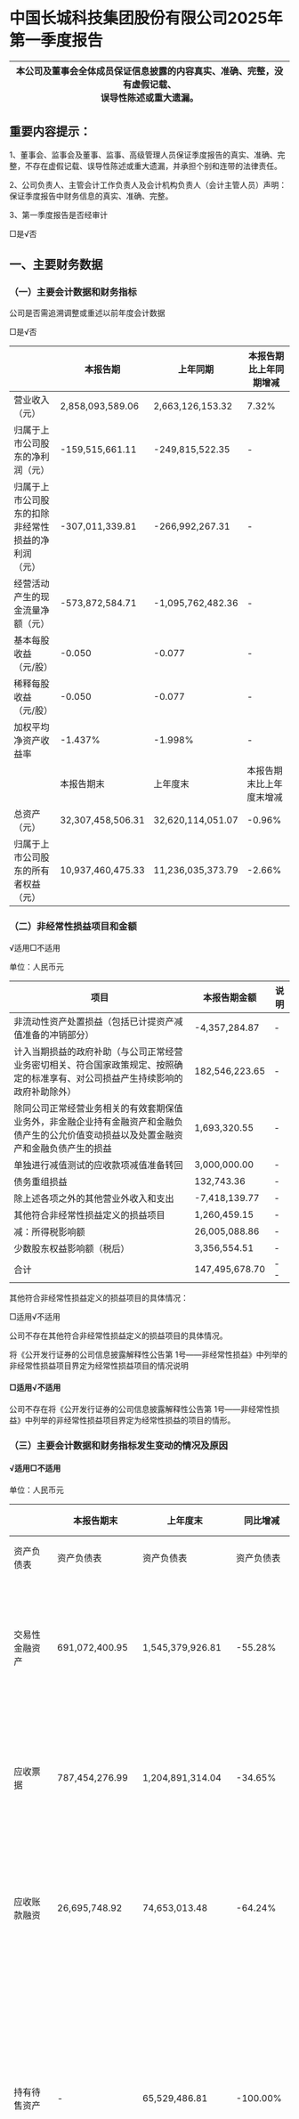 # 中国长城科技集团股份有限公司2025年第一季度报告  

| 本公司及董事会全体成员保证信息披露的内容真实、准确、完整，没有虚假记载、<br>误导性陈述或重大遗漏。|
| ---|  

## 重要内容提示：  

1、董事会、监事会及董事、监事、高级管理人员保证季度报告的真实、准确、完整，不存在虚假记载、误导性陈述或重大遗漏，并承担个别和连带的法律责任。  

2、公司负责人、主管会计工作负责人及会计机构负责人（会计主管人员）声明：保证季度报告中财务信息的真实、准确、完整。  

3、第一季度报告是否经审计  

□是√否  

## 一、主要财务数据  

### （一）主要会计数据和财务指标  

公司是否需追溯调整或重述以前年度会计数据  

□是√否  

| |本报告期|上年同期|本报告期比上年同期增减|
| ---|---|---|---|
| 营业收入（元）|2,858,093,589.06|2,663,126,153.32|7.32%|
| 归属于上市公司股东的净利润（元）|-159,515,661.11|-249,815,522.35|-|
| 归属于上市公司股东的扣除非经常性损益的净利润（元）|-307,011,339.81|-266,992,267.31|-|
| 经营活动产生的现金流量净额（元）|-573,872,584.71|-1,095,762,482.36|-|
| 基本每股收益（元/股）|-0.050|-0.077|-|
| 稀释每股收益（元/股）|-0.050|-0.077|-|
| 加权平均净资产收益率|-1.437%|-1.998%|-|
| |本报告期末|上年度末|本报告期末比上年度末增减|
| 总资产（元）|32,307,458,506.31|32,620,114,051.07|-0.96%|
| 归属于上市公司股东的所有者权益（元）|10,937,460,475.33|11,236,035,373.79|-2.66%|  

### （二）非经常性损益项目和金额  

√适用□不适用  

单位：人民币元  

| 项目|本报告期金额|说明|
| ---|---|---|
| 非流动性资产处置损益（包括已计提资产减值准备的冲销部分）|-4,357,284.87|-|
| 计入当期损益的政府补助（与公司正常经营业务密切相关、符合国家政策规定、按照确定的标准享有、对公司损益产生持续影响的政府补助除外）|182,546,223.65|-|
| 除同公司正常经营业务相关的有效套期保值业务外，非金融企业持有金融资产和金融负债产生的公允价值变动损益以及处置金融资产和金融负债产生的损益|1,693,320.55|-|
| 单独进行减值测试的应收款项减值准备转回|3,000,000.00|-|
| 债务重组损益|132,743.36|-|
| 除上述各项之外的其他营业外收入和支出|-7,418,139.77|-|
| 其他符合非经常性损益定义的损益项目|1,260,459.15|-|
| 减：所得税影响额|26,005,088.86|-|
| 少数股东权益影响额（税后）|3,356,554.51|-|
| 合计|147,495,678.70|--|  

其他符合非经常性损益定义的损益项目的具体情况：  

□适用√不适用  

公司不存在其他符合非经常性损益定义的损益项目的具体情况。  

将《公开发行证券的公司信息披露解释性公告第 1号——非经常性损益》中列举的非经常性损益项目界定为经常性损益项目的情况说明  

#### □适用√不适用  

公司不存在将《公开发行证券的公司信息披露解释性公告第 1号——非经常性损益》中列举的非经常性损益项目界定为经常性损益的项目的情形。  

### （三）主要会计数据和财务指标发生变动的情况及原因  

#### √适用□不适用  

单位：人民币元  

| |本报告期末|上年度末|同比增减|变动原因|
| ---|---|---|---|---|
| 资产负债表|资产负债表|资产负债表|资产负债表|资产负债表|
| 交易性金融资产|691,072,400.95|1,545,379,926.81|-55.28%|主要是短期交易性金融资产到期结算所致。|
| 应收票据|787,454,276.99|1,204,891,314.04|-34.65%|主要是子公司票据款到期结算增加所致。|
| 应收账款融资|26,695,748.92|74,653,013.48|-64.24%|主要是子公司应收票据融资款到期结算所致。|
| 持有待售资产|-|65,529,486.81|-100.00%|主要系子公司股权出售的相关资产交割及过户已完成，结转持有待售资产所致。|
| 持有待售负债|-|14,005,845.60|-100.00%|主要系子公司股权出售的相关资产交割及过户已完成，结转持有待售负债所致。|
| 库存股|210,498,297.01|64,293,826.29|227.40%|主要是回购股份所致。|
| |本报告期|上年同期|同比增减|变动原因|
| 年初至报告期末利润表|年初至报告期末利润表|年初至报告期末利润表|年初至报告期末利润表|年初至报告期末利润表|
| 管理费用|209,993,832.56|117,617,050.69|78.54%|主要是股权激励费变动所致|
| 其他收益|209,473,859.71|32,195,144.07|550.64%|主要是本报告期取得政府补助同比增加所致|
| 资产减值损失（损失以“－”号填列）|-12,211,513.54|-23,045,369.35|47.01%|主要是本报告期存货跌价准备计提同比减少所致|
| 资产处置收益（损失以“-”号填列）|3,196,776.75|-193,756.04|1749.90%|主要是本报告期处置固定资产收益同比增加所致|
| 营业利润（亏损以“－”号填列）|-139,216,886.89|-261,342,582.69|46.73%|主要是本报告期内，公司持续聚焦主责主业，保持科技创新投入强度，不断推动公司中长期核心竞争力提升。同时持续推进资产结构优化和业务发展转型升级，公司整体主营业务持续实现稳定增长，经营质量进一步改善，实现同比减亏。|
| 营业外收入|942,838.51|345,471.61|172.91%|主要是本报告期子公司赔偿或违约收入同比增加所致|
| 营业外支出|10,228,374.33|806,997.32|1167.46%|主要是本报告期赔偿和违约支出较同比增加所致|
| 利润总额（亏损总额以“－”号填列）|-148,502,422.71|-261,804,108.40|43.28%|主要是本报告期内，公司持续聚焦主责主业，保持科技创新投入强度，不断推动公司中长期核心竞争力提升。同时持续推进资产结构优化和业务发展转型升级，公司整体主营业务持续实现稳定增长，经营质量进一步改善，实现同比减亏。|
| 所得税费用|23,950,238.69|-12,288,401.57|294.90%|主要是本报告期可抵扣暂时性差异减少导致递延所得税费用同比增加所致|
| 净利润（净亏损以“－”号填列）|-172,452,661.40|-249,515,706.83|30.89%|主要是本报告期内，公司持续聚焦主责主业，保持科技创新投入强度，不断推动公司中长期核心竞争力提升。同时持续推进资产结构优化和业务发展转型升级，公司整体主营业务持续实现稳定增长，经营质量进一步改善，实现同比减亏。|
| 归属于母公司所有者的净利润|-159,515,661.11|-249,815,522.35|36.15%|主要是本报告期内，公司持续聚焦主责主业，保持科技创新投入强度，不断推动公司中长期核心竞争力提升。同时持续推进资产结构优化和业务发展转型升级，公司整体主营业务持续实现稳定增长，经营质量进一步改善，实现同比减亏。|
| 少数股东损益|-12,937,000.29|299,815.52|-4414.99%|主要是本报告期少数股东持有的子公司本期净利润同比减少所致|
| 年初至报告期末现金流量表|年初至报告期末现金流量表|年初至报告期末现金流量表|年初至报告期末现金流量表|年初至报告期末现金流量表|
| 经营活动产生的现金流量净额|-573,872,584.71|-1,095,762,482.36|47.63%|主要是本报告期销售回款以及收到税费返还同比增加所致|
| 筹资活动产生的现金流量净额|-114,289,051.32|92,445,371.54|-223.63%|主要是本报告期持续降控有息负债，借款同比下降所致|
| 现金及现金等价物净增加额|79,635,975.34|-179,456,648.41|144.38%|主要是本报告期销售回款以及收到税费返还同比增加所致|  

## 二、股东信息  

>（一）普通股股东总数和表决权恢复的优先股股东数量及前十名股东持股情况表  

单位：股  

| 报告期末普通股股东总数|413,708户|报告期末表决权恢复的优先股股东总数（如有）|报告期末表决权恢复的优先股股东总数（如有）|报告期末表决权恢复的优先股股东总数（如有）|不适用|不适用|
| ---|---|---|---|---|---|---|
| 前 10名股东持股情况（不含通过转融通出借股份）|前 10名股东持股情况（不含通过转融通出借股份）|前 10名股东持股情况（不含通过转融通出借股份）|前 10名股东持股情况（不含通过转融通出借股份）|前 10名股东持股情况（不含通过转融通出借股份）|前 10名股东持股情况（不含通过转融通出借股份）|前 10名股东持股情况（不含通过转融通出借股份）|
| 股东名称|股东性质|持股比例|持股数量|持有有限售条件的股份数量|质押、标记或冻结情况|质押、标记或冻结情况|
| 股东名称|股东性质|持股比例|持股数量|持有有限售条件的股份数量|股份状态|数量|
| 中国电子有限公司|国有法人|39.35%|1,269,203,475.00|0|无质押或冻结|0|
| 香港中央结算有限公司|境外法人|1.36%|43,810,345.00|0|无质押或冻结|0|
| 中电金投控股有限公司|国有法人|0.78%|25,071,633.00|0|无质押或冻结|0|
| 中国农业银行股份有限公司－中证 500交易型开放式指数证券投资基金|境内非国有法人|0.77%|24,975,386.00|0|无质押或冻结|0|
| 中国建设银行股份有限公司－国泰中证军工交易型开放式指数证券投资基金|境内非国有法人|0.59%|18,923,378.00|0|无质押或冻结|0|
| 产业投资基金有限责任公司|国有法人|0.56%|17,977,190.00|0|无质押或冻结|0|
| 中国长城科技集团股份有限公司回购专用证券账户|境内非国有法人|0.50%|16,114,350.00|0|无质押或冻结|0|
| 徐建东|境内自然人|0.44%|14,040,000.00|0|无质押或冻结|0|
| 贾光庆|境内自然人|0.28%|9,000,000.00|0|无质押或冻结|0|
| 山东玲珑金山私募基金管理有限公司－玲珑信创壹号私募股权投资基金|境内非国有法人|0.22%|7,163,323.00|0|无质押或冻结|0|
| 前 10名无限售条件股东持股情况（不含通过转融通出借股份、高管锁定股）|前 10名无限售条件股东持股情况（不含通过转融通出借股份、高管锁定股）|前 10名无限售条件股东持股情况（不含通过转融通出借股份、高管锁定股）|前 10名无限售条件股东持股情况（不含通过转融通出借股份、高管锁定股）|前 10名无限售条件股东持股情况（不含通过转融通出借股份、高管锁定股）|前 10名无限售条件股东持股情况（不含通过转融通出借股份、高管锁定股）|前 10名无限售条件股东持股情况（不含通过转融通出借股份、高管锁定股）|
| 股东名称|持有无限售条件股份数量|持有无限售条件股份数量|持有无限售条件股份数量|股份种类|股份种类|股份种类|
| 股东名称|持有无限售条件股份数量|持有无限售条件股份数量|持有无限售条件股份数量|股份种类|数量|数量|
| 中国电子有限公司|1,269,203,475.00|1,269,203,475.00|1,269,203,475.00|人民币普通股|1,269,203,475.00|1,269,203,475.00|
| 香港中央结算有限公司|43,810,345.00|43,810,345.00|43,810,345.00|人民币普通股|43,810,345.00|43,810,345.00|
| 中电金投控股有限公司|25,071,633.00|25,071,633.00|25,071,633.00|人民币普通股|25,071,633.00|25,071,633.00|
| 中国农业银行股份有限公司－中证 500交易型开放式指数证券投资基金|24,975,386.00|24,975,386.00|24,975,386.00|人民币普通股|24,975,386.00|24,975,386.00|
| 中国建设银行股份有限公司－国泰中证军工交易型开放式指数证券投资基金|18,923,378.00|18,923,378.00|18,923,378.00|人民币普通股|18,923,378.00|18,923,378.00|
| 产业投资基金有限责任公司|17,977,190.00|17,977,190.00|17,977,190.00|人民币普通股|17,977,190.00|17,977,190.00|
| 中国长城科技集团股份有限公司回购专用证券账户|16,114,350.00|16,114,350.00|16,114,350.00|人民币普通股|16,114,350.00|16,114,350.00|
| 徐建东|14,040,000.00|14,040,000.00|14,040,000.00|人民币普通股|14,040,000.00|14,040,000.00|
| 贾光庆|9,000,000.00|9,000,000.00|9,000,000.00|人民币普通股|9,000,000.00|9,000,000.00|
| 山东玲珑金山私募基金管理有限公司－玲珑信创壹号私募股权投资基金|7,163,323.00|7,163,323.00|7,163,323.00|人民币普通股|7,163,323.00|7,163,323.00|
| 上述股东关联关系或一致行动的说明|中电金投和中电有限均由中国电子控制，为中国电子一致行动人；中电有限、中电金投控股有限公司与上述其他股东不存在关联关系和一致行动人；公司未知上述其他股东之间是否存在关联关系，也未知其是否属于一致行动人。|中电金投和中电有限均由中国电子控制，为中国电子一致行动人；中电有限、中电金投控股有限公司与上述其他股东不存在关联关系和一致行动人；公司未知上述其他股东之间是否存在关联关系，也未知其是否属于一致行动人。|中电金投和中电有限均由中国电子控制，为中国电子一致行动人；中电有限、中电金投控股有限公司与上述其他股东不存在关联关系和一致行动人；公司未知上述其他股东之间是否存在关联关系，也未知其是否属于一致行动人。|中电金投和中电有限均由中国电子控制，为中国电子一致行动人；中电有限、中电金投控股有限公司与上述其他股东不存在关联关系和一致行动人；公司未知上述其他股东之间是否存在关联关系，也未知其是否属于一致行动人。|中电金投和中电有限均由中国电子控制，为中国电子一致行动人；中电有限、中电金投控股有限公司与上述其他股东不存在关联关系和一致行动人；公司未知上述其他股东之间是否存在关联关系，也未知其是否属于一致行动人。|中电金投和中电有限均由中国电子控制，为中国电子一致行动人；中电有限、中电金投控股有限公司与上述其他股东不存在关联关系和一致行动人；公司未知上述其他股东之间是否存在关联关系，也未知其是否属于一致行动人。|
| 前10名股东参与融资融券业务情况说明（如有）|公司股东：	徐建东通过华泰证券股份有限公司客户信用交易担保证券账户持有公司股票8,500,000股，通过普通账户持有公司股票 5,540,000股，实际合计持有 14,040,000股。贾光庆通过海通证券股份有限公司客户信用交易担保证券账户持有公司股票 9,000,000股。|公司股东：	徐建东通过华泰证券股份有限公司客户信用交易担保证券账户持有公司股票8,500,000股，通过普通账户持有公司股票 5,540,000股，实际合计持有 14,040,000股。贾光庆通过海通证券股份有限公司客户信用交易担保证券账户持有公司股票 9,000,000股。|公司股东：	徐建东通过华泰证券股份有限公司客户信用交易担保证券账户持有公司股票8,500,000股，通过普通账户持有公司股票 5,540,000股，实际合计持有 14,040,000股。贾光庆通过海通证券股份有限公司客户信用交易担保证券账户持有公司股票 9,000,000股。|公司股东：	徐建东通过华泰证券股份有限公司客户信用交易担保证券账户持有公司股票8,500,000股，通过普通账户持有公司股票 5,540,000股，实际合计持有 14,040,000股。贾光庆通过海通证券股份有限公司客户信用交易担保证券账户持有公司股票 9,000,000股。|公司股东：	徐建东通过华泰证券股份有限公司客户信用交易担保证券账户持有公司股票8,500,000股，通过普通账户持有公司股票 5,540,000股，实际合计持有 14,040,000股。贾光庆通过海通证券股份有限公司客户信用交易担保证券账户持有公司股票 9,000,000股。|公司股东：	徐建东通过华泰证券股份有限公司客户信用交易担保证券账户持有公司股票8,500,000股，通过普通账户持有公司股票 5,540,000股，实际合计持有 14,040,000股。贾光庆通过海通证券股份有限公司客户信用交易担保证券账户持有公司股票 9,000,000股。|  

持股 5%以上股东、前 10名股东及前 10名无限售流通股股东参与转融通业务出借股份情况  

□适用√不适用  

前 10名股东及前 10名无限售流通股股东因转融通出借/归还原因导致较上期发生变化  

□适用√不适用  

### （二）公司优先股股东总数及前 10名优先股股东持股情况表  

□适用√不适用  

## 三、其他重要事项  

√适用□不适用  

### 1、继续使用部分闲置募集资金暂时补充流动资金  

2025年 1月 13日，经第八届董事会第十次会议和第八届监事会第六次会议审议，在确保不影响募集资金投资项目建设进度的前提下，同意公司在前次到期后继续使用不超过人民币 18亿元闲置募集资金暂时补充流动资金，期限不超过 12个月。  

### 2、股份回购  

2024年 12月 27日，公司召开第八届董事会第九次会议，审议通过了《关于以集中竞价交易方式回购公司股份的议案》，同意公司使用自筹资金以集中竞价交易方式回购部分公司已发行的 A股股份，用于实施股权激励。回购的资金总额不低于人民币 16,600万元，不超过人民币 25,600万元；回购价格不超过人民币 18.00元/股。回购股份期限为自董事会审议通过回购股份方案之日起不超过 6个月。  

截至本报告期末，公司本轮累计通过股票回购专用证券账户以集中竞价方式回购股份的数量为 11,114,404股，占公司目前总股本的 0.3445%，最高成交价格为 17.48元/股，最低成交价格为 13.28元/股，成交总金额为166,190,269.88元（不含交易费用）。公司本次回购股份方案已实施完成，实际回购时间区间为 2024年 12月 31日至 2025年 3月 7日。本次回购符合公司回购股份方案及相关法律法规的要求。  

### 3、非公开发行限售股份解除限售  

公司于 2021年 12月通过非公开发行的方式向 16名特定对象发行了人民币普通股（A股）285,603,151股，新增股份于 2022年 2月 9日在深圳证券交易所上市。2025年 2月 21日，本次非公开发行股票限售期为 36个月的2名股东持有的 78,796,561股限售股份上市流通。截至本报告期末，公司本次非公开发行股票限售股份已全部解除限售。  

## 四、季度财务报表  

### （一）财务报表  

#### 1、合并资产负债表  

编制单位：中国长城科技集团股份有限公司  

2025年 03月 31日  

单位：元  

| 项目|期末余额|期初余额|
| ---|---|---|
| 流动资产：|||
| 货币资金|4,002,516,969.44|3,836,163,758.77|
| 结算备付金|||
| 拆出资金|||
| 交易性金融资产|691,072,400.95|1,545,379,926.81|
| 衍生金融资产|||
| 项目|期末余额|期初余额|
| 应收票据|787,454,276.99|1,204,891,314.04|
| 应收账款|5,382,283,295.49|5,232,309,960.26|
| 应收款项融资|26,695,748.92|74,653,013.48|
| 预付款项|515,759,182.29|487,639,003.35|
| 应收保费|||
| 应收分保账款|||
| 应收分保合同准备金|||
| 其他应收款|343,645,977.62|303,408,489.47|
| 其中：应收利息|||
| 应收股利|||
| 买入返售金融资产|||
| 存货|6,814,949,161.42|6,014,531,623.32|
| 其中：数据资源|||
| 合同资产|3,508,757.10|3,508,757.10|
| 持有待售资产||65,529,486.81|
| 一年内到期的非流动资产|||
| 其他流动资产|618,174,583.18|611,255,799.80|
| 流动资产合计|19,186,060,353.40|19,379,271,133.21|
| 非流动资产：|||
| 发放贷款和垫款|||
| 债权投资|||
| 其他债权投资|||
| 长期应收款|||
| 长期股权投资|1,178,039,417.88|1,268,379,115.44|
| 其他权益工具投资|217,479,500.00|217,479,500.00|
| 其他非流动金融资产|324,395,000.00|324,395,000.00|
| 投资性房地产|5,002,453,807.08|5,002,453,807.08|
| 固定资产|4,180,415,515.35|4,233,796,564.72|
| 在建工程|163,368,198.26|143,686,505.33|
| 生产性生物资产|||
| 油气资产|||
| 使用权资产|154,701,362.27|135,306,669.69|
| 无形资产|732,600,159.75|755,262,221.32|
| 其中：数据资源|||
| 开发支出|194,606,694.07|190,056,886.29|
| 其中：数据资源|||
| 商誉|25,429,751.54|25,518,207.17|
| 长期待摊费用|205,936,606.43|201,992,069.81|
| 递延所得税资产|507,340,413.68|519,059,316.31|
| 其他非流动资产|234,631,726.60|223,457,054.70|
| 非流动资产合计|13,121,398,152.91|13,240,842,917.86|
| 资产总计|32,307,458,506.31|32,620,114,051.07|
| 流动负债：|||
| 短期借款|1,480,479,253.60|1,241,580,579.63|
| 向中央银行借款|||
| 拆入资金|||
| 交易性金融负债|||
| 衍生金融负债|||
| 应付票据|1,006,855,348.76|948,856,545.02|
| 项目|期末余额|期初余额|
| 应付账款|4,654,852,442.82|4,436,399,729.54|
| 预收款项|116,662,316.64|115,734,690.58|
| 合同负债|763,165,941.05|766,324,539.38|
| 卖出回购金融资产款|||
| 吸收存款及同业存放|||
| 代理买卖证券款|||
| 代理承销证券款|||
| 应付职工薪酬|329,709,743.64|424,429,648.27|
| 应交税费|170,358,431.22|235,572,450.00|
| 其他应付款|989,868,944.66|960,257,593.00|
| 其中：应付利息|||
| 应付股利|5,610,681.90|5,611,623.44|
| 应付手续费及佣金|||
| 应付分保账款|||
| 持有待售负债||14,005,845.60|
| 一年内到期的非流动负债|1,857,501,845.51|2,355,144,148.70|
| 其他流动负债|628,570,338.65|655,019,131.80|
| 流动负债合计|11,998,024,606.55|12,153,324,901.52|
| 非流动负债：|||
| 保险合同准备金|||
| 长期借款|6,858,404,409.73|6,515,473,005.14|
| 应付债券|||
| 其中：优先股|||
| 永续债|||
| 租赁负债|98,655,340.42|99,624,754.07|
| 长期应付款|543,394,805.54|541,368,066.43|
| 长期应付职工薪酬|11,521,241.73|12,384,896.36|
| 预计负债|||
| 递延收益|377,313,416.82|528,102,673.34|
| 递延所得税负债|324,540,505.49|324,768,435.94|
| 其他非流动负债|||
| 非流动负债合计|8,213,829,719.73|8,021,721,831.28|
| 负债合计|20,211,854,326.28|20,175,046,732.80|
| 所有者权益：|||
| 股本|3,225,799,088.00|3,225,799,088.00|
| 其他权益工具|||
| 其中：优先股|||
| 永续债|||
| 资本公积|4,574,958,618.56|4,588,203,801.22|
| 减：库存股|210,498,297.01|64,293,826.29|
| 其他综合收益|642,666,310.14|621,476,849.26|
| 专项储备|12,533,617.41|13,332,662.26|
| 盈余公积|446,410,649.55|446,410,649.55|
| 一般风险准备|||
| 未分配利润|2,245,590,488.68|2,405,106,149.79|
| 归属于母公司所有者权益合计|10,937,460,475.33|11,236,035,373.79|
| 少数股东权益|1,158,143,704.70|1,209,031,944.48|
| 所有者权益合计|12,095,604,180.03|12,445,067,318.27|
| 负债和所有者权益总计|32,307,458,506.31|32,620,114,051.07|  

法定代表人：戴湘桃           主管会计工作负责人：宋金娣           会计机构负责人：王宏  

#### 2、合并利润表  

单位：元  

| 项目|本期发生额|上期发生额|
| ---|---|---|
| 一、营业总收入|2,858,093,589.06|2,663,126,153.32|
| 其中：营业收入|2,858,093,589.06|2,663,126,153.32|
| 利息收入|||
| 已赚保费|||
| 手续费及佣金收入|||
| 二、营业总成本|3,168,162,382.15|2,892,517,184.05|
| 其中：营业成本|2,475,106,681.80|2,267,462,736.31|
| 利息支出|||
| 手续费及佣金支出|||
| 退保金|||
| 赔付支出净额|||
| 提取保险责任准备金净额|||
| 保单红利支出|||
| 分保费用|||
| 税金及附加|23,104,036.00|22,340,197.60|
| 销售费用|125,088,242.19|111,283,994.87|
| 管理费用|209,993,832.56|117,617,050.69|
| 研发费用|287,475,318.17|313,464,623.23|
| 财务费用|47,394,271.43|60,348,581.35|
| 其中：利息费用|60,850,458.06|74,017,790.62|
| 利息收入|12,451,658.33|15,549,426.61|
| 加：其他收益|209,473,859.71|32,195,144.07|
| 投资收益（损失以“－”号填列）|-45,066,803.71|-61,840,909.68|
| 其中：对联营企业和合营企业的投资收益|-51,200,393.48|-65,957,216.50|
| 以摊余成本计量的金融资产终止确认收益||-77,540.35|
| 汇兑收益（损失以“-”号填列）|||
| 净敞口套期收益（损失以“－”号填列）|||
| 公允价值变动收益（损失以“－”号填列）|-4,307,525.86|-5,468,751.90|
| 信用减值损失（损失以“-”号填列）|19,767,112.85|26,402,090.94|
| 资产减值损失（损失以“-”号填列）|-12,211,513.54|-23,045,369.35|
| 资产处置收益（损失以“-”号填列）|3,196,776.75|-193,756.04|
| 三、营业利润（亏损以“－”号填列）|-139,216,886.89|-261,342,582.69|
| 加：营业外收入|942,838.51|345,471.61|
| 减：营业外支出|10,228,374.33|806,997.32|
| 四、利润总额（亏损总额以“－”号填列）|-148,502,422.71|-261,804,108.40|
| 减：所得税费用|23,950,238.69|-12,288,401.57|
| 五、净利润（净亏损以“－”号填列）|-172,452,661.40|-249,515,706.83|
| （一）按经营持续性分类|||
| 1.持续经营净利润（净亏损以“－”号填列）|-172,452,661.40|-249,515,706.83|
| 2.终止经营净利润（净亏损以“－”号填列）|||
| （二）按所有权归属分类|||
| 1.归属于母公司所有者的净利润|-159,515,661.11|-249,815,522.35|
| 2.少数股东损益|-12,937,000.29|299,815.52|
| 六、其他综合收益的税后净额|29,962,163.12|6,723,336.04|
| 归属母公司所有者的其他综合收益的税后净额|21,189,460.88|4,855,360.98|
| （一）不能重分类进损益的其他综合收益|||
| 1.重新计量设定受益计划变动额|||
| 2.权益法下不能转损益的其他综合收益|||
| 3.其他权益工具投资公允价值变动|||
| 4.企业自身信用风险公允价值变动|||
| 5.其他|||
| （二）将重分类进损益的其他综合收益|21,189,460.88|4,855,360.98|
| 1.权益法下可转损益的其他综合收益|||
| 2.其他债权投资公允价值变动|||
| 3.金融资产重分类计入其他综合收益的金额|||
| 4.其他债权投资信用减值准备|||
| 5.现金流量套期储备|||
| 6.外币财务报表折算差额|21,189,460.88|4,855,360.98|
| 7.其他|||
| 归属于少数股东的其他综合收益的税后净额|8,772,702.24|1,867,975.06|
| 七、综合收益总额|-142,490,498.28|-242,792,370.79|
| 归属于母公司所有者的综合收益总额|-138,326,200.23|-244,960,161.37|
| 归属于少数股东的综合收益总额|-4,164,298.05|2,167,790.58|
| 八、每股收益：|||
| （一）基本每股收益|-0.050|-0.077|
| （二）稀释每股收益|||  

本期发生同一控制下企业合并的，被合并方在合并前实现的净利润为：0.00元，上期被合并方实现的净利润为：0元。  

法定代表人：戴湘桃           主管会计工作负责人：宋金娣           会计机构负责人：王宏  

3、合并现金流量表  

单位：元  

| 项目|本期发生额|上期发生额|
| ---|---|---|
| 一、经营活动产生的现金流量：|||
| 销售商品、提供劳务收到的现金|3,658,775,072.35|3,223,821,997.58|
| 客户存款和同业存放款项净增加额|||
| 向中央银行借款净增加额|||
| 向其他金融机构拆入资金净增加额|||
| 收到原保险合同保费取得的现金|||
| 收到再保业务现金净额|||
| 保户储金及投资款净增加额|||
| 收取利息、手续费及佣金的现金|||
| 拆入资金净增加额|||
| 回购业务资金净增加额|||
| 代理买卖证券收到的现金净额|||
| 收到的税费返还|123,534,205.95|36,872,466.91|
| 收到其他与经营活动有关的现金|130,732,555.51|133,112,309.36|
| 经营活动现金流入小计|3,913,041,833.81|3,393,806,773.85|
| 购买商品、接受劳务支付的现金|3,436,000,327.16|3,354,683,345.27|
| 客户贷款及垫款净增加额|||
| 存放中央银行和同业款项净增加额|||
| 支付原保险合同赔付款项的现金|||
| 拆出资金净增加额|||
| 支付利息、手续费及佣金的现金|||
| 支付保单红利的现金|||
| 支付给职工以及为职工支付的现金|711,330,787.86|732,710,800.77|
| 支付的各项税费|134,461,652.25|181,782,327.05|
| 支付其他与经营活动有关的现金|205,121,651.25|220,392,783.12|
| 经营活动现金流出小计|4,486,914,418.52|4,489,569,256.21|
| 经营活动产生的现金流量净额|-573,872,584.71|-1,095,762,482.36|
| 二、投资活动产生的现金流量：|||
| 收回投资收到的现金|2,305,000,000.00|2,130,757,150.00|
| 取得投资收益收到的现金|57,726,344.63|4,193,847.17|
| 处置固定资产、无形资产和其他长期资产收回的现金净额|369,714.93|2,556,988.01|
| 处置子公司及其他营业单位收到的现金净额|||
| 收到其他与投资活动有关的现金|||
| 投资活动现金流入小计|2,363,096,059.56|2,137,507,985.18|
| 购建固定资产、无形资产和其他长期资产支付的现金|87,988,217.26|116,109,693.11|
| 投资支付的现金|1,505,000,000.00|1,200,000,000.00|
| 质押贷款净增加额|||
| 取得子公司及其他营业单位支付的现金净额|||
| 支付其他与投资活动有关的现金|226,358.79|-|
| 投资活动现金流出小计|1,593,214,576.05|1,316,109,693.11|
| 投资活动产生的现金流量净额|769,881,483.51|821,398,292.07|
| 三、筹资活动产生的现金流量：|||
| 吸收投资收到的现金|||
| 其中：子公司吸收少数股东投资收到的|||
| 现金|||
| 取得借款收到的现金|2,839,950,000.00|3,445,950,000.00|
| 收到其他与筹资活动有关的现金|60,146,077.89|45,290,392.38|
| 筹资活动现金流入小计|2,900,096,077.89|3,491,240,392.38|
| 偿还债务支付的现金|2,730,402,859.61|3,181,940,000.00|
| 分配股利、利润或偿付利息支付的现金|48,493,380.92|71,006,374.20|
| 其中：子公司支付给少数股东的股利、|||
| 利润|||
| 支付其他与筹资活动有关的现金|235,488,888.68|145,848,646.64|
| 筹资活动现金流出小计|3,014,385,129.21|3,398,795,020.84|
| 筹资活动产生的现金流量净额|-114,289,051.32|92,445,371.54|
| 四、汇率变动对现金及现金等价物的影<br>响|-2,083,872.14|2,462,170.34|
| 五、现金及现金等价物净增加额|79,635,975.34|-179,456,648.41|
| 加：期初现金及现金等价物余额|3,503,556,412.45|4,061,854,113.00|
| 六、期末现金及现金等价物余额|3,583,192,387.79|3,882,397,464.59|  

（二）2025年起首次执行新会计准则调整首次执行当年年初财务报表相关项目情况  

□适用√不适用  

（三）审计报告  

第一季度报告是否经过审计  

□是√否  

公司第一季度报告未经审计。  

特此公告  

中国长城科技集团股份有限公司董事会  

二〇二五年四月二十八日  


